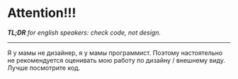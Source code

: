# Attention!!!

***TL;DR** for english speakers:
check code, not design.*

---

Я у мамы не дизайнер, я у мамы программист. Поэтому настоятельно не рекомендуется оценивать мою работу по дизайну / внешнему виду. Лучше посмотрите код. 
